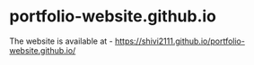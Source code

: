 # portfolio-website.github.io
The website is available at - https://shivi2111.github.io/portfolio-website.github.io/
